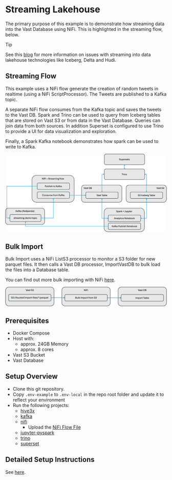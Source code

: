 # Streaming Lakehouse

The primary purpose of this example is to demonstrate how streaming data into the Vast Database using NiFi.  This is highlighted in the streaming flow, below.  

> [!TIP]
> See this [blog](https://www.vastdata.com/blog/the-data-lake-dilemma) for more information on issues with streaming into data lakehouse technologies like Iceberg, Delta and Hudi.

## Streaming Flow

This example uses a NiFi flow generate the creation of random tweets in realtime (using a NiFi ScriptProcessor).  The Tweets are published to a Kafka topic.

A separate NiFi flow consumes from the Kafka topic and saves the tweets to the Vast DB.  Spark and Trino can be used to query from Iceberg tables that are stored on Vast S3 or from data in the Vast Database.  Queries can join data from both sources.  In addition Superset is configured to use Trino to provide a UI for data visualization and exploration.

Finally, a Spark Kafka notebook demonstrates how spark can be used to write to Kafka.

![Streaming Flow](./assets/StreamingFlow.png)

## Bulk Import

Bulk Import uses a NiFi ListS3 processor to monitor a S3 folder for new parquet files.  It then calls a Vast DB processor, ImportVastDB to bulk load the files into a Database table.

You can find out more bulk importing with NiFi [here](https://vast-data.github.io/data-platform-field-docs/vast_database/nifi/bulk_import.html).

![Bulk Import](./assets/BulkImport.png)

## Prerequisites

- Docker Compose
- Host with:
  - approx. 24GB Memory
  - approx. 8 cores
- Vast S3 Bucket
- Vast Database

## Setup Overview

- Clone this git repository.
- Copy `.env-example` to `.env-local` in the repo root folder and update it to reflect your environment
- Run the following projects:
  - [hive3x](../../hive3x)
  - [kafka](../../kafka)
  - [nifi](../../nifi)
    - Upload the [NiFi Flow File](./assets/NiFi_Flow.json) 
  - [jupyter-pyspark](../../jupyter-pyspark)
  - [trino](../../trino)
  - [superset](../../superset)
  
## Detailed Setup Instructions

See [here](./SETUP_INSTRUCTIONS.md).


